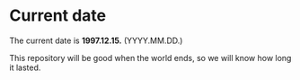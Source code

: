 # Current date

The current date is **1997.12.15.** (YYYY.MM.DD.)

This repository will be good when the world ends, so we will know how long it lasted.